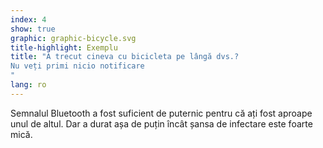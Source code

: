 ```yaml
---
index: 4
show: true
graphic: graphic-bicycle.svg
title-highlight: Exemplu
title: "A trecut cineva cu bicicleta pe lângă dvs.? 
Nu veți primi nicio notificare
"
lang: ro
---
```

Semnalul Bluetooth a fost suficient de puternic pentru că ați fost aproape unul de altul. Dar a durat așa de puțin încât șansa de infectare este foarte mică.
